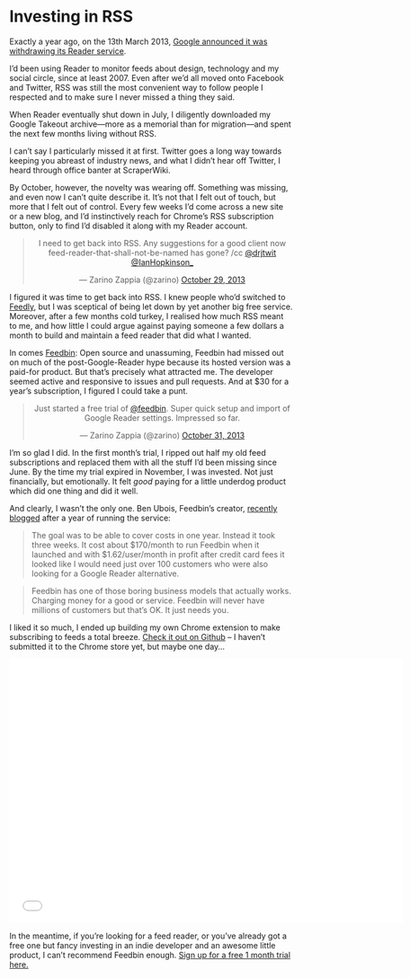 # Investing in RSS

Exactly a year ago, on the 13th March 2013, [Google announced it was withdrawing its Reader service](http://googlereader.blogspot.co.uk/2013/03/powering-down-google-reader.html).

I’d been using Reader to monitor feeds about design, technology and my social circle, since at least 2007. Even after we’d all moved onto Facebook and Twitter, RSS was still the most convenient way to follow people I respected and to make sure I never missed a thing they said.

When Reader eventually shut down in July, I diligently downloaded my Google Takeout archive—more as a memorial than for migration—and spent the next few months living without RSS.

I can’t say I particularly missed it at first. Twitter goes a long way towards keeping you abreast of industry news, and what I didn’t hear off Twitter, I heard through office banter at ScraperWiki.

By October, however, the novelty was wearing off. Something was missing, and even now I can’t quite describe it. It’s not that I felt out of touch, but more that I felt out of control. Every few weeks I’d come across a new site or a new blog, and I’d instinctively reach for Chrome’s RSS subscription button, only to find I’d disabled it along with my Reader account.

<blockquote class="twitter-tweet" lang="en" align="center"><p>I need to get back into RSS. Any suggestions for a good client now feed-reader-that-shall-not-be-named has gone? /cc <a href="https://twitter.com/drjtwit">@drjtwit</a> <a href="https://twitter.com/IanHopkinson_">@IanHopkinson_</a></p>&mdash; Zarino Zappia (@zarino) <a href="https://twitter.com/zarino/statuses/395324709509681152">October 29, 2013</a></blockquote>

I figured it was time to get back into RSS. I knew people who’d switched to [Feedly](http://feedly.com/), but I was sceptical of being let down by yet another big free service. Moreover, after a few months cold turkey, I realised how much RSS meant to me, and how little I could argue against paying someone a few dollars a month to build and maintain a feed reader that did what I wanted.

In comes [Feedbin](https://feedbin.com): Open source and unassuming, Feedbin had missed out on much of the post-Google-Reader hype because its hosted version was a paid-for product. But that’s precisely what attracted me. The developer seemed active and responsive to issues and pull requests. And at $30 for a year’s subscription, I figured I could take a punt.

<blockquote class="twitter-tweet" lang="en" align="center"><p>Just started a free trial of <a href="https://twitter.com/feedbin">@feedbin</a>. Super quick setup and import of Google Reader settings. Impressed so far.</p>&mdash; Zarino Zappia (@zarino) <a href="https://twitter.com/zarino/statuses/395822700796846080">October 31, 2013</a></blockquote>

I’m so glad I did. In the first month’s trial, I ripped out half my old feed subscriptions and replaced them with all the stuff I’d been missing since June. By the time my trial expired in November, I was invested. Not just financially, but emotionally. It felt *good* paying for a little underdog product which did one thing and did it well.

And clearly, I wasn’t the only one. Ben Ubois, Feedbin’s creator, [recently blogged](http://blog.feedbin.com/2014/03/11/feedbins-first-year/) after a year of running the service:

> The goal was to be able to cover costs in one year. Instead it took three weeks. It cost about $170/month to run Feedbin when it launched and with $1.62/user/month in profit after credit card fees it looked like I would need just over 100 customers who were also looking for a Google Reader alternative.

> Feedbin has one of those boring business models that actually works. Charging money for a good or service. Feedbin will never have millions of customers but that’s OK. It just needs you.

I liked it so much, I ended up building my own Chrome extension to make subscribing to feeds a total breeze. [Check it out on Github](https://github.com/zarino/subscribe-with-feedbin) – I haven’t submitted it to the Chrome store yet, but maybe one day…

<iframe width="700" height="470" src="//www.youtube-nocookie.com/embed/iL628ALo3A4?rel=0&vq=large" frameborder="0" allowfullscreen></iframe>

In the meantime, if you’re looking for a feed reader, or you’ve already got a free one but fancy investing in an indie developer and an awesome little product, I can’t recommend Feedbin enough. [Sign&nbsp;up for a free 1 month trial here.](https://feedbin.com)

<script async src="//platform.twitter.com/widgets.js" charset="utf-8"></script>
